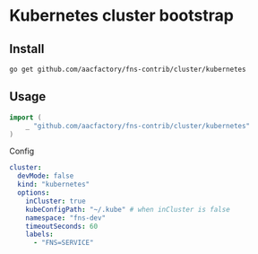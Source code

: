 # Kubernetes cluster bootstrap
## Install
```shell
go get github.com/aacfactory/fns-contrib/cluster/kubernetes
```
## Usage
```go
import (
	_ "github.com/aacfactory/fns-contrib/cluster/kubernetes"
)

```
Config
```yaml
cluster:
  devMode: false
  kind: "kubernetes"
  options:
    inCluster: true
    kubeConfigPath: "~/.kube" # when inCluster is false
    namespace: "fns-dev"
    timeoutSeconds: 60
    labels:
      - "FNS=SERVICE"       
```